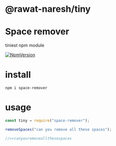 # @rawat-naresh/tiny
# Space remover
  tiniest npm module
  
[![NpmVersion](https://img.shields.io/npm/v/npm.svg?style=flat-square)](https://github.com/rawat-naresh/tiny)

# install
  `npm i space-remover`

# usage
  ```javascript
const tiny = require("space-remover");

removeSpaces("can you remove all these spaces");

//=>canyouremoveallthesespaces
```
